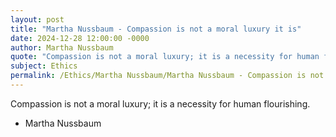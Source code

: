 ```yaml
---
layout: post
title: "Martha Nussbaum - Compassion is not a moral luxury it is"
date: 2024-12-28 12:00:00 -0000
author: Martha Nussbaum
quote: "Compassion is not a moral luxury; it is a necessity for human flourishing."
subject: Ethics
permalink: /Ethics/Martha Nussbaum/Martha Nussbaum - Compassion is not a moral luxury it is
---
```


Compassion is not a moral luxury; it is a necessity for human flourishing.

- Martha Nussbaum
